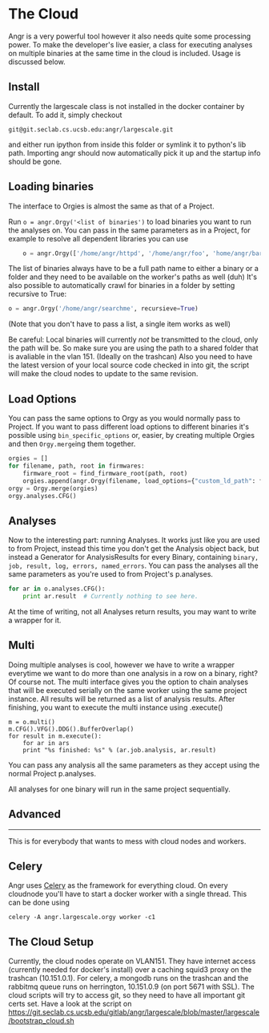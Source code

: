 The Cloud
===================
Angr is a very powerful tool however it also needs quite some processing power.
To make the developer's live easier, a class for executing analyses on multiple binaries at the same time in the cloud is included. Usage is discussed below.

Install
-------------
Currently the largescale class is not installed in the docker container by default.
To add it, simply checkout 
```
git@git.seclab.cs.ucsb.edu:angr/largescale.git
```
and either run ipython from inside this folder or symlink it to python's lib path.
Importing angr should now automatically pick it up and the startup info should be gone.


Loading binaries
-------------
The interface to Orgies is almost the same as that of a Project.

Run `o = angr.Orgy('<list of binaries')` to load binaries you want to run the analyses on. You can pass in the same parameters as in a Project, for example to resolve all dependent libraries you can use 
```python
    o = angr.Orgy(['/home/angr/httpd', '/home/angr/foo', 'home/angr/bar'], load_options={"auto_load_dependencies": True})
```
The list of binaries always have to be a full path name to either a binary or a folder and they need to be available on the worker's paths as well (duh)
It's also possible to automatically crawl for binaries in a folder by setting recursive to True:
```python
o = angr.Orgy('/home/angr/searchme', recursieve=True)
```
(Note that you don't have to pass a list, a single item works as well)

Be careful:
Local binaries will currently _not_ be transmitted to the cloud, only the path will be. So make sure you are using the path to a shared folder that is avaliable in the vlan 151. (Ideally on the trashcan)
Also you need to have the latest version of your local source code checked in into git, the script will make the cloud nodes to update to the same revision.

Load Options
-------------
You can pass the same options to Orgy as you would normally pass to Project.
If you want to pass different load options to different binaries it's possible using `bin_specific_options` or, easier, by creating multiple Orgies and then `Orgy.merge`ing them together.
```python
orgies = []
for filename, path, root in firmwares:
    firmware_root = find_firmware_root(path, root)
    orgies.append(angr.Orgy(filename, load_options={"custom_ld_path": firmware_root, "auto_load_libs": True, "ignore_missing_libs": True, "ignore_import_version_numbers": True}))
orgy = Orgy.merge(orgies)
orgy.analyses.CFG()
```

Analyses
-------------
Now to the interesting part: running Analyses. 
It works just like you are used to from Project, instead this time you don't get the Analysis object back, but instead a Generator for AnalysisResults for every Binary, containing  `binary, job, result, log, errors, named_errors`.
You can pass the analyses all the same parameters as you're used to from Project's p.analyses.
```python
for ar in o.analyses.CFG():
	print ar.result  # Currently nothing to see here.
```
At the time of writing, not all Analyses return results, you may want to write a wrapper for it.

Multi
-------------
Doing multiple analyses is cool, however we have to write a wrapper everytime we want to do more than one analysis in a row on a binary, right?
Of course not. 
The multi interface gives you the option to chain analyses that will be executed serially on the same worker using the same project instance. All results will be returned as a list of analysis results.
After finishing, you want to execute the multi instance using .execute()
```
m = o.multi()
m.CFG().VFG().DDG().BufferOverlap()
for result in m.execute():
	for ar in ars
	print "%s finished: %s" % (ar.job.analysis, ar.result)
```
You can pass any analysis all the same parameters as they accept using the normal Project p.analyses.

All analyses for one binary will run in the same project sequentially.

Advanced
-------------
-------------
This is for everybody that wants to mess with cloud nodes and workers.

Celery
-------------
Angr uses [Celery](http://www.celeryproject.org/) as the framework for everything cloud. 
On every cloudnode you'll have to start a docker worker with a single thread. 
This can be done using
```
celery -A angr.largescale.orgy worker -c1
```

The Cloud Setup
-------------
Currently, the cloud nodes operate on VLAN151.
They have internet access (currently needed for docker's install) over a caching squid3 proxy on the trashcan (10.151.0.1).
For celery, a mongodb runs on the trashcan and the rabbitmq queue runs on herrington, 10.151.0.9 (on port 5671 with SSL).
The cloud scripts will try to access git, so they need to have all important git certs set. Have a look at the script on
https://git.seclab.cs.ucsb.edu/gitlab/angr/largescale/blob/master/largescale/bootstrap_cloud.sh